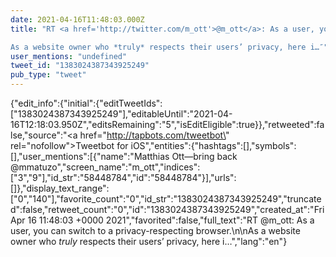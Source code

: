 ```yaml
---
date: 2021-04-16T11:48:03.000Z
title: "RT <a href='http://twitter.com/m_ott'>@m_ott</a>: As a user, you can switch to a privacy-respecting browser.

As a website owner who *truly* respects their users’ privacy, here i…″"
user_mentions: "undefined"
tweet_id: "1383024387343925249"
pub_type: "tweet"
---
```

{"edit_info":{"initial":{"editTweetIds":["1383024387343925249"],"editableUntil":"2021-04-16T12:18:03.950Z","editsRemaining":"5","isEditEligible":true}},"retweeted":false,"source":"<a href=\"http://tapbots.com/tweetbot\" rel=\"nofollow\">Tweetbot for iΟS</a>","entities":{"hashtags":[],"symbols":[],"user_mentions":[{"name":"Matthias Ott—bring back @mmatuzo","screen_name":"m_ott","indices":["3","9"],"id_str":"58448784","id":"58448784"}],"urls":[]},"display_text_range":["0","140"],"favorite_count":"0","id_str":"1383024387343925249","truncated":false,"retweet_count":"0","id":"1383024387343925249","created_at":"Fri Apr 16 11:48:03 +0000 2021","favorited":false,"full_text":"RT @m_ott: As a user, you can switch to a privacy-respecting browser.\n\nAs a website owner who *truly* respects their users’ privacy, here i…","lang":"en"}
